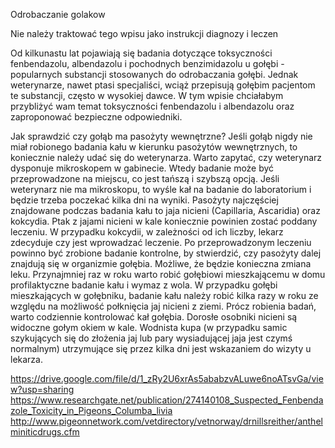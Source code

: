Odrobaczanie golakow

Nie należy traktować tego wpisu jako instrukcji diagnozy i leczen

Od kilkunastu lat pojawiają się badania dotyczące toksyczności fenbendazolu, albendazolu i pochodnych benzimidazolu u gołębi - popularnych substancji stosowanych do odrobaczania gołębi. Jednak weterynarze, nawet ptasi specjaliści, wciąż przepisują gołębim pacjentom te substancji, często w wysokiej dawce. W tym wpisie chciałabym przybliżyć wam temat toksyczności fenbendazolu i albendazolu oraz zaproponować bezpieczne odpowiedniki.

Jak sprawdzić czy gołąb ma pasożyty wewnętrzne?
Jeśli gołąb nigdy nie miał robionego badania kału w kierunku pasożytów wewnętrznych, to koniecznie należy udać się do weterynarza. Warto zapytać, czy weterynarz dysponuje mikroskopem w gabinecie. Wtedy badanie może być przeprowadzone na miejscu, co jest tańszą i szybszą opcją. Jeśli weterynarz nie ma mikroskopu, to wyśle kał na badanie do laboratorium i będzie trzeba poczekać kilka dni na wyniki. 
Pasożyty najczęściej znajdowane podczas badania kału to jaja nicieni (Capillaria, Ascaridia) oraz kokcydia. Ptak z jajami nicieni w kale koniecznie powinien zostać poddany leczeniu. W przypadku kokcydii, w zależności od ich liczby, lekarz zdecyduje czy jest wprowadzać leczenie. Po przeprowadzonym leczeniu powinno być zrobione badanie kontrolne, by stwierdzić, czy pasożyty dalej znajdują się w organizmie gołębia. Możliwe, że będzie konieczna zmiana leku. Przynajmniej raz w roku warto robić gołębiowi mieszkającemu w domu profilaktyczne badanie kału i wymaz z wola. W przypadku gołębi mieszkających w gołębniku, badanie kału należy robić kilka razy w roku ze względu na możliwość połknięcia jaj nicieni z ziemi.
Prócz robienia badań, warto codziennie kontrolować kał gołębia. Dorosłe osobniki nicieni są widoczne gołym okiem w kale. Wodnista kupa (w przypadku samic szykujących się do złożenia jaj lub pary wysiadującej jaja jest czymś normalnym) utrzymujące się przez kilka dni jest wskazaniem do wizyty u lekarza.

https://drive.google.com/file/d/1_zRy2U6xrAs5ababzvALuwe6noATsvGa/view?usp=sharing
https://www.researchgate.net/publication/274140108_Suspected_Fenbendazole_Toxicity_in_Pigeons_Columba_livia
http://www.pigeonnetwork.com/vetdirectory/vetnorway/drnillsreither/anthelminiticdrugs.cfm


